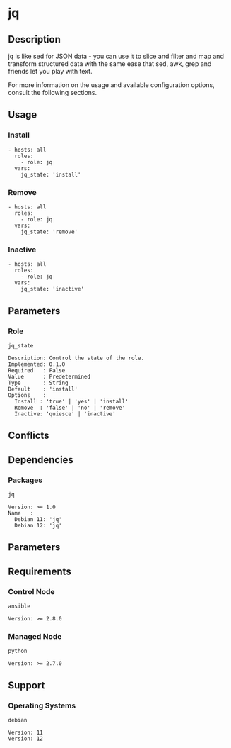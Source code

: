 # jq

## Description

jq is like sed for JSON data - you can use it to slice and filter and map and
transform structured data with the same ease that sed, awk, grep and friends let
you play with text.

For more information on the usage and available configuration options,
consult the following sections.

## Usage

### Install

```
- hosts: all
  roles:
    - role: jq
  vars:
    jq_state: 'install'
```

### Remove

```
- hosts: all
  roles:
    - role: jq
  vars:
    jq_state: 'remove'
```

### Inactive

```
- hosts: all
  roles:
    - role: jq
  vars:
    jq_state: 'inactive'
```

## Parameters

### Role

`jq_state`

    Description: Control the state of the role.
    Implemented: 0.1.0
    Required   : False
    Value      : Predetermined
    Type       : String
    Default    : 'install'
    Options    :
      Install : 'true' | 'yes' | 'install'
      Remove  : 'false' | 'no' | 'remove'
      Inactive: 'quiesce' | 'inactive'

## Conflicts

## Dependencies

### Packages

`jq`

    Version: >= 1.0
    Name   :
      Debian 11: 'jq'
      Debian 12: 'jq'

## Parameters

## Requirements

### Control Node

`ansible`

    Version: >= 2.8.0

### Managed Node

`python`

    Version: >= 2.7.0

## Support

### Operating Systems

`debian`

    Version: 11
    Version: 12

